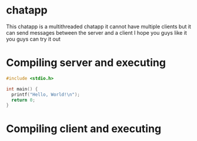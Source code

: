 # chatapp 
This chatapp is a multithreaded chatapp it cannot have multiple clients but it can send messages between the server and a client
I hope you guys like it you guys can try it out
# Compiling server and executing
```c
#include <stdio.h>

int main() {
  printf("Hello, World!\n");
  return 0;
}
```
# Compiling client and executing

